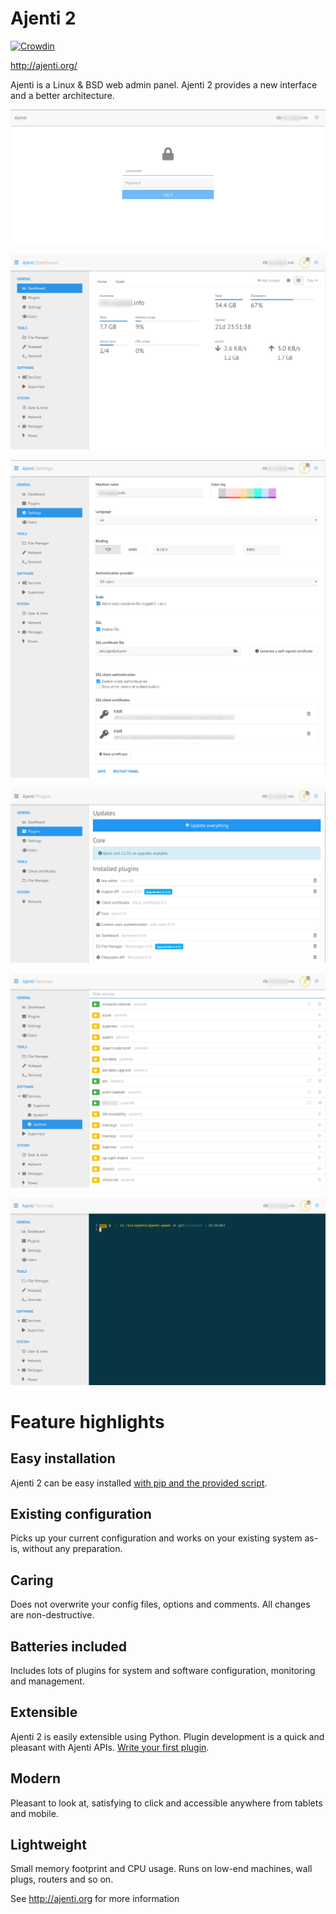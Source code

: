 Ajenti 2
========

[![Crowdin](https://crowdin.net/badges/ajenti/localized.png)](https://crowdin.net/project/ajenti)

http://ajenti.org/

Ajenti is a Linux & BSD web admin panel. Ajenti 2 provides a new interface and a better architecture.

![](docs/img/screen-ajenti2-login.png)

![](docs/img/screen-ajenti2-dashboard.png)

![](docs/img/screen-ajenti2-settings.png)

![](docs/img/screen-ajenti2-plugins.png)

![](docs/img/screen-ajenti2-systemd.png)

![](docs/img/screen-ajenti2-terminal.png)

Feature highlights
==================

Easy installation
-----------------

Ajenti 2 can be easy installed [with pip and the provided script](http://docs.ajenti.org/en/latest/man/install.html#installing).

Existing configuration
----------------------

Picks up your current configuration and works on your existing system as-is, without any preparation.

Caring
------

Does not overwrite your config files, options and comments. All changes are non-destructive.

Batteries included
------------------

Includes lots of plugins for system and software configuration, monitoring and management.

Extensible
----------

Ajenti 2 is easily extensible using Python. Plugin development is a quick and pleasant with Ajenti APIs. [Write your first plugin](http://docs.ajenti.org/en/latest/dev/intro.html#your-first-plugin).

Modern
------

Pleasant to look at, satisfying to click and accessible anywhere from tablets and mobile.

Lightweight
-----------

Small memory footprint and CPU usage. Runs on low-end machines, wall plugs, routers and so on.


See http://ajenti.org for more information

